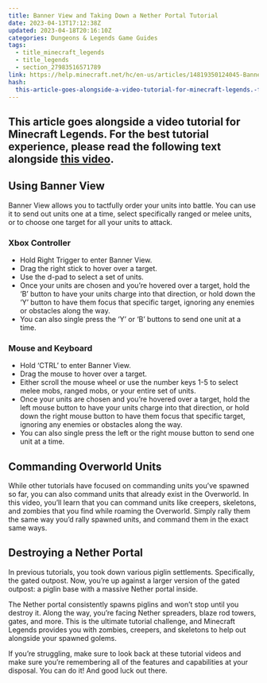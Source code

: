 ```yaml
---
title: Banner View and Taking Down a Nether Portal Tutorial
date: 2023-04-13T17:12:38Z
updated: 2023-04-18T20:16:10Z
categories: Dungeons & Legends Game Guides
tags:
  - title_minecraft_legends
  - title_legends
  - section_27983516571789
link: https://help.minecraft.net/hc/en-us/articles/14819350124045-Banner-View-and-Taking-Down-a-Nether-Portal-Tutorial
hash:
  this-article-goes-alongside-a-video-tutorial-for-minecraft-legends.-for-the-best-tutorial-experience-please-read-the-following-text-alongside-this-video.: this-article-goes-alongside-a-video-tutorial-for-minecraft-legends-for-the-best-tutorial-experience-please-read-the-following-text-alongside-this-video
---
```


## This article goes alongside a video tutorial for Minecraft Legends. For the best tutorial experience, please read the following text alongside **[this video](https://youtu.be/HNj44gXOCoU)**. 

## Using Banner View

Banner View allows you to tactfully order your units into battle. You can use it to send out units one at a time, select specifically ranged or melee units, or to choose one target for all your units to attack.

### Xbox Controller

- Hold Right Trigger to enter Banner View. 
- Drag the right stick to hover over a target.
- Use the d-pad to select a set of units.
- Once your units are chosen and you’re hovered over a target, hold the ‘B’ button to have your units charge into that direction, or hold down the ‘Y’ button to have them focus that specific target, ignoring any enemies or obstacles along the way.
- You can also single press the ‘Y’ or ‘B’ buttons to send one unit at a time.

### Mouse and Keyboard

- Hold ‘CTRL’ to enter Banner View. 
- Drag the mouse to hover over a target.
- Either scroll the mouse wheel or use the number keys 1-5 to select melee mobs, ranged mobs, or your entire set of units.
- Once your units are chosen and you’re hovered over a target, hold the left mouse button to have your units charge into that direction, or hold down the right mouse button to have them focus that specific target, ignoring any enemies or obstacles along the way.
- You can also single press the left or the right mouse button to send one unit at a time.

## Commanding Overworld Units

While other tutorials have focused on commanding units you’ve spawned so far, you can also command units that already exist in the Overworld. In this video, you’ll learn that you can command units like creepers, skeletons, and zombies that you find while roaming the Overworld. Simply rally them the same way you’d rally spawned units, and command them in the exact same ways.

## Destroying a Nether Portal

In previous tutorials, you took down various piglin settlements. Specifically, the gated outpost. Now, you’re up against a larger version of the gated outpost: a piglin base with a massive Nether portal inside. 

The Nether portal consistently spawns piglins and won’t stop until you destroy it. Along the way, you’re facing Nether spreaders, blaze rod towers, gates, and more. This is the ultimate tutorial challenge, and Minecraft Legends provides you with zombies, creepers, and skeletons to help out alongside your spawned golems.

If you’re struggling, make sure to look back at these tutorial videos and make sure you’re remembering all of the features and capabilities at your disposal. You can do it! And good luck out there.
